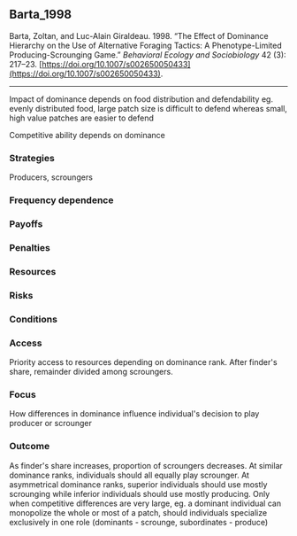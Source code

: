 ## Barta_1998

Barta, Zoltan, and Luc-Alain Giraldeau. 1998. “The Effect of Dominance Hierarchy on the Use of Alternative Foraging Tactics: A Phenotype-Limited Producing-Scrounging Game.” _Behavioral Ecology and Sociobiology_ 42 (3): 217–23. [https://doi.org/10.1007/s002650050433](https://doi.org/10.1007/s002650050433).

---

Impact of dominance depends on  food distribution and defendability eg. evenly distributed food, large patch size is difficult to defend whereas small, high value patches are easier to defend

Competitive ability depends on dominance

### Strategies
Producers, scroungers

### Frequency dependence

### Payoffs

### Penalties

### Resources

### Risks

### Conditions

### Access
Priority access to resources depending on dominance rank. After finder's share, remainder divided among scroungers. 

### Focus
How differences in dominance influence individual's decision to play producer or scrounger

### Outcome
As finder's share increases, proportion of scroungers decreases. At similar dominance ranks, individuals should all equally play scrounger. At asymmetrical dominance ranks, superior individuals should use mostly scrounging while inferior individuals should use mostly producing. Only when competitive differences are very large, eg. a dominant individual can monopolize the whole or most of a patch, should individuals specialize exclusively in one role (dominants - scrounge, subordinates - produce)
